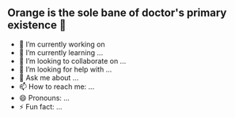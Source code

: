 ## Orange is the sole bane of doctor's primary existence 🍊


<!--
**El1i0r/El1i0r** is a ✨ _special_ ✨ repository because its `README.md` (this file) appears on your GitHub profile.
-->

- 🔭 I’m currently working on 
- 🌱 I’m currently learning ...
- 👯 I’m looking to collaborate on ...
- 🤔 I’m looking for help with ...
- 💬 Ask me about ...
- 📫 How to reach me: ...
- 😄 Pronouns: ...
- ⚡ Fun fact: ...


